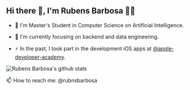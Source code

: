 ## Hi there 👋, I'm Rubens Barbosa :man_technologist:

* 🔭 I'm Master's Student in Computer Science on Artificial Intelligence.

* 🌱 I'm currently focusing on backend and data engineering.

* ⚡ In the past, I took part in the development iOS apps at [@apple-developer-academy](https://github.com/apple-developer-academy).

![Rubens Barbosa's github stats](https://github-readme-stats.vercel.app/api?username=rubnsbarbosa&show_icons=true&count_private=true&hide=contribs)

📫 How to reach me: @rubnsbarbosa

<!--
**rubnsbarbosa/rubnsbarbosa** is a ✨ _special_ ✨ repository because its `README.md` (this file) appears on your GitHub profile.

Here are some ideas to get you started:

- 🔭 I’m currently working on ...
- 🌱 I’m currently learning ...
- 👯 I’m looking to collaborate on ...
- 🤔 I’m looking for help with ...
- 💬 Ask me about ...
- 📫 How to reach me: ...
- 😄 Pronouns: ...
- ⚡ Fun fact: ...
&hide=stars,commits,prs,issues
-->

